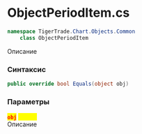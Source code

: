 
# ObjectPeriodItem.cs
```csharp
namespace TigerTrade.Chart.Objects.Common  
    class ObjectPeriodItem
```

Описание

### Синтаксис
```csharp
public override bool Equals(object obj)
```

### Параметры
<mark style="color:red;">**`obj`**</mark> <mark style="color:yellow;">`object`</mark>  
 Описание  
  

                    
                    